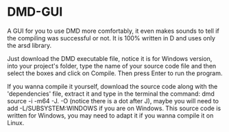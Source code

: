 # DMD-GUI
A GUI for you to use DMD more comfortably, it even makes sounds to tell if the compiling was successful or not. It is 100% written in D and uses only the arsd library.

Just download the DMD executable file, notice it is for Windows version, into your project's folder, type the name of your source code file and then select the boxes and click on Compile. Then press Enter to run the program.

If you wanna compile it yourself, download the source code along with the 'dependencies' file, extract it and type in the terminal the command: dmd source -i -m64 -J. -O (notice there is a dot after J), maybe you will need to add -L/SUBSYSTEM:WINDOWS if you are on Windows. This source code is written for Windows, you may need to adapt it if you wanna compile it on Linux.
